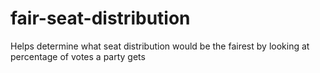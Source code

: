 # fair-seat-distribution
Helps determine what seat distribution would be the fairest by looking at percentage of votes a party gets
